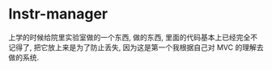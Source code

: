 Instr-manager
===

上学的时候给院里实验室做的一个东西, 做的东西, 里面的代码基本上已经完全不记得了, 把它放上来是为了防止丢失, 因为这是第一个我根据自己对 MVC 的理解去做的系统.
